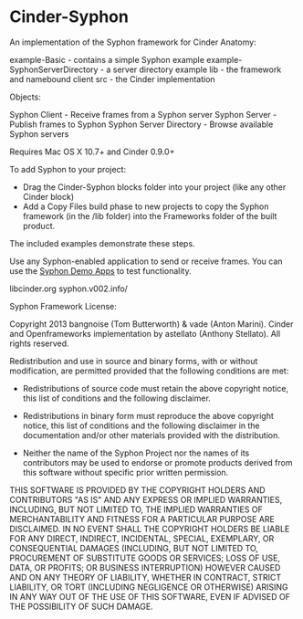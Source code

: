 # Cinder-Syphon

An implementation of the Syphon framework for Cinder
Anatomy:

example-Basic - contains a simple Syphon example
example-SyphonServerDirectory - a server directory example
lib - the framework and namebound client
src - the Cinder implementation

Objects:

Syphon Client - Receive frames from a Syphon server
Syphon Server - Publish frames to Syphon
Syphon Server Directory - Browse available Syphon servers

Requires Mac OS X 10.7+ and Cinder 0.9.0+

To add Syphon to your project:

 - Drag the Cinder-Syphon blocks folder into your project (like any other Cinder block)
 - Add a Copy Files build phase to new projects to copy the Syphon framework (in the /lib folder) into the Frameworks folder of the built product.

The included examples demonstrate these steps.

Use any Syphon-enabled application to send or receive frames. You can use the [Syphon Demo Apps](http://code.google.com/p/syphon-implementations/downloads/detail?name=Syphon%20Demo%20Apps%20Public%20Beta%202.dmg) to test functionality.

libcinder.org
syphon.v002.info/

Syphon Framework License:

Copyright 2013 bangnoise (Tom Butterworth) & vade (Anton Marini).
Cinder and Openframeworks implementation by astellato (Anthony Stellato).
All rights reserved.

Redistribution and use in source and binary forms, with or without
modification, are permitted provided that the following conditions are met:

* Redistributions of source code must retain the above copyright
notice, this list of conditions and the following disclaimer.

* Redistributions in binary form must reproduce the above copyright
notice, this list of conditions and the following disclaimer in the
documentation and/or other materials provided with the distribution.

* Neither the name of the Syphon Project nor the names of its contributors
may be used to endorse or promote products derived from this software
without specific prior written permission.

THIS SOFTWARE IS PROVIDED BY THE COPYRIGHT HOLDERS AND CONTRIBUTORS "AS IS" AND
ANY EXPRESS OR IMPLIED WARRANTIES, INCLUDING, BUT NOT LIMITED TO, THE IMPLIED
WARRANTIES OF MERCHANTABILITY AND FITNESS FOR A PARTICULAR PURPOSE ARE
DISCLAIMED. IN NO EVENT SHALL THE COPYRIGHT HOLDERS BE LIABLE FOR ANY
DIRECT, INDIRECT, INCIDENTAL, SPECIAL, EXEMPLARY, OR CONSEQUENTIAL DAMAGES
(INCLUDING, BUT NOT LIMITED TO, PROCUREMENT OF SUBSTITUTE GOODS OR SERVICES;
LOSS OF USE, DATA, OR PROFITS; OR BUSINESS INTERRUPTION) HOWEVER CAUSED AND
ON ANY THEORY OF LIABILITY, WHETHER IN CONTRACT, STRICT LIABILITY, OR TORT
(INCLUDING NEGLIGENCE OR OTHERWISE) ARISING IN ANY WAY OUT OF THE USE OF THIS
SOFTWARE, EVEN IF ADVISED OF THE POSSIBILITY OF SUCH DAMAGE.

